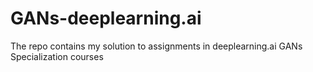 # GANs-deeplearning.ai
The repo contains my solution to assignments in deeplearning.ai GANs Specialization courses
